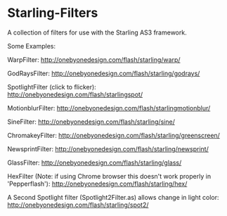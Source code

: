 Starling-Filters
================

A collection of filters for use with the Starling AS3 framework.



Some Examples:

WarpFilter:
http://onebyonedesign.com/flash/starling/warp/

GodRaysFilter:
http://onebyonedesign.com/flash/starling/godrays/

SpotlightFilter (click to flicker):
http://onebyonedesign.com/flash/starlingspot/

MotionblurFilter:
http://onebyonedesign.com/flash/starlingmotionblur/

SineFilter:
http://onebyonedesign.com/flash/starling/sine/

ChromakeyFilter:
http://onebyonedesign.com/flash/starling/greenscreen/

NewsprintFilter:
http://onebyonedesign.com/flash/starling/newsprint/

GlassFilter:
http://onebyonedesign.com/flash/starling/glass/

HexFilter (Note: if using Chrome browser this doesn't work properly in 'Pepperflash'):
http://onebyonedesign.com/flash/starling/hex/

A Second Spotlight filter (Spotlight2Filter.as) allows change in light color: 
http://onebyonedesign.com/flash/starling/spot2/
